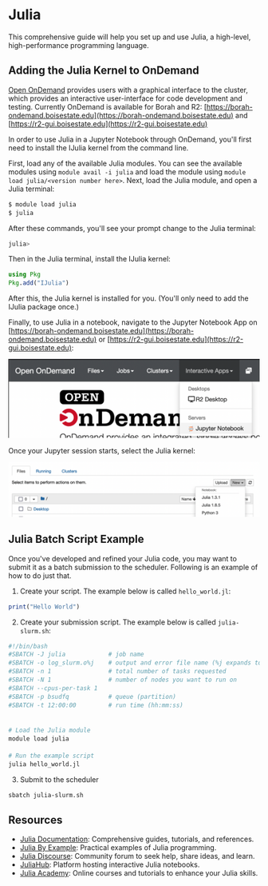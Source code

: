 # Julia

This comprehensive guide will help you set up and use Julia, a high-level, high-performance programming language.

## Adding the Julia Kernel to OnDemand

[Open OnDemand](https://openondemand.org/) provides users with a graphical interface to the cluster, which provides an interactive user-interface for code development and testing.
Currently OnDemand is available for Borah and R2: [https://borah-ondemand.boisestate.edu](https://borah-ondemand.boisestate.edu) and [https://r2-gui.boisestate.edu](https://r2-gui.boisestate.edu)

In order to use Julia in a Jupyter Notebook through OnDemand, you'll first need to install the IJulia kernel from the command line. 

First, load any of the available Julia modules. 
You can see the available modules using `module avail -i julia` and load the module using `module load julia/<version number here>`.
Next, load the Julia module, and open a Julia terminal:
```bash
$ module load julia
$ julia
```
After these commands, you'll see your prompt change to the Julia terminal:
```bash
julia> 
```
Then in the Julia terminal, install the IJulia kernel:
```julia
using Pkg
Pkg.add("IJulia")
```
After this, the Julia kernel is installed for you. 
(You'll only need to add the IJulia package once.)

Finally, to use Julia in a notebook, navigate to the Jupyter Notebook App on [https://borah-ondemand.boisestate.edu](https://borah-ondemand.boisestate.edu) or [https://r2-gui.boisestate.edu](https://r2-gui.boisestate.edu):

![Navigate to the Jupyter Notebook App](images/ood-notebook.png)

Once your Jupyter session starts, select the Julia kernel:

![Select the Julia kernel](images/julia-kernel.png)

## Julia Batch Script Example

Once you've developed and refined your Julia code, you may want to submit it as a batch submission to the scheduler.
Following is an example of how to do just that.

1. Create your script. The example below is called `hello_world.jl`:
```julia title="hello_world.jl"
print("Hello World")
```

2. Create your submission script. The example below is called `julia-slurm.sh`:
```bash title="julia-slurm.sh"
#!/bin/bash                                                                        
#SBATCH -J julia            # job name                                             
#SBATCH -o log_slurm.o%j    # output and error file name (%j expands to jobID)  
#SBATCH -n 1                # total number of tasks requested                      
#SBATCH -N 1                # number of nodes you want to run on                   
#SBATCH --cpus-per-task 1                                                         
#SBATCH -p bsudfq           # queue (partition)                                    
#SBATCH -t 12:00:00         # run time (hh:mm:ss)                                  
                                                                                   
                                                                                   
# Load the Julia module
module load julia
                                                                                   
# Run the example script
julia hello_world.jl
```

3. Submit to the scheduler
```bash
sbatch julia-slurm.sh
```

## Resources
- [Julia Documentation](https://docs.julialang.org/): Comprehensive guides, tutorials, and references.
- [Julia By Example](https://juliabyexample.helpmanual.io/): Practical examples of Julia programming.
- [Julia Discourse](https://discourse.julialang.org/): Community forum to seek help, share ideas, and learn.
- [JuliaHub](https://juliahub.com/): Platform hosting interactive Julia notebooks.
- [Julia Academy](https://juliaacademy.com/): Online courses and tutorials to enhance your Julia skills.
